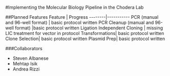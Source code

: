 #Implementing the Molecular Biology Pipeline in the Chodera Lab 

##Planned Features
Feature | Progress 
--------|-----------
PCR (manual and 96-well format) | basic protocol written 
PCR Cleanup (manual and 96-well format) |basic protocol written 
Ligation Independent Cloning | missing LIC treatment for vector in protocol 
Transformations| basic protocol written 
Clone Selection| basic protocol written 
Plasmid Prep| basic protocol written 


###Collaborators 
* Steven Albanese 
* Mehtap Isik 
* Andrea Rizzi 
